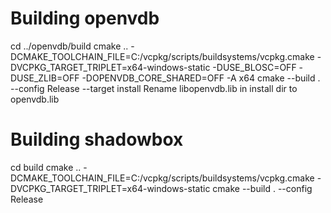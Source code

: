 # Building openvdb
cd ../openvdb/build
cmake .. -DCMAKE_TOOLCHAIN_FILE=C:/vcpkg/scripts/buildsystems/vcpkg.cmake -DVCPKG_TARGET_TRIPLET=x64-windows-static -DUSE_BLOSC=OFF -DUSE_ZLIB=OFF -DOPENVDB_CORE_SHARED=OFF -A x64
cmake --build . --config Release --target install
Rename libopenvdb.lib in install dir to openvdb.lib


# Building shadowbox
cd build
cmake .. -DCMAKE_TOOLCHAIN_FILE=C:/vcpkg/scripts/buildsystems/vcpkg.cmake -DVCPKG_TARGET_TRIPLET=x64-windows-static
cmake --build . --config Release
